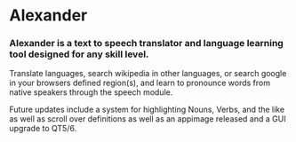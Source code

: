 # Alexander

<!-- I am teaching myself* python. This is my first attempt at programming anything since myspace.com. ANY advice, input, critique, or hatemail is welcomed @ theoriginalashketchum@protonmail.com -->

### Alexander is a text to speech translator and language learning tool designed for any skill level.

Translate languages, search wikipedia in other languages, or search google in your browsers defined region(s), and learn to pronounce words from native speakers through the speech module.

Future updates include a system for highlighting Nouns, Verbs, and the like as well as scroll over definitions as well as an appimage released and a GUI upgrade to QT5/6.

